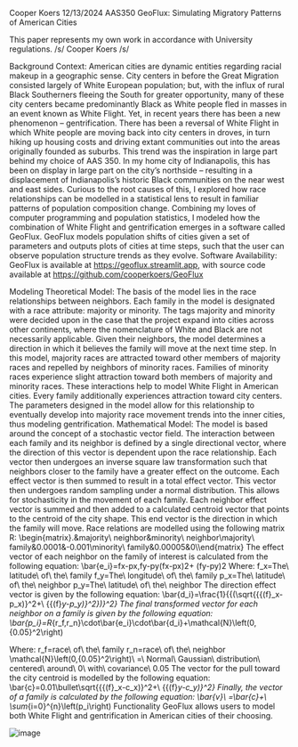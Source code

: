 Cooper Koers
12/13/2024
AAS350
GeoFlux: Simulating Migratory Patterns of American Cities











This paper represents my own work in accordance with University regulations.
/s/ Cooper Koers /s/

Background
Context:
American cities are dynamic entities regarding racial makeup in a geographic sense. City centers in before the Great Migration consisted largely of White European population; but, with the influx of rural Black Southerners fleeing the South for greater opportunity, many of these city centers became predominantly Black as White people fled in masses in an event known as White Flight. Yet, in recent years there has been a new phenomenon – gentrification. There has been a reversal of White Flight in which White people are moving back into city centers in droves, in turn hiking up housing costs and driving extant communities out into the areas originally founded as suburbs. This trend was the inspiration in large part behind my choice of AAS 350. In my home city of Indianapolis, this has been on display in large part on the city’s northside – resulting in a displacement of Indianapolis’s historic Black communities on the near west and east sides. Curious to the root causes of this, I explored how race relationships can be modelled in a statistical lens to result in familiar patterns of population composition change. Combining my loves of computer programming and population statistics, I modeled how the combination of White Flight and gentrification emerges in a software called GeoFlux. GeoFlux models population shifts of cities given a set of parameters and outputs plots of cities at time steps, such that the user can observe population structure trends as they evolve. 
Software Availability:
GeoFlux is available at https://geoflux.streamlit.app, with source code available at https://github.com/cooperkoers/GeoFlux

Modeling
Theoretical Model:
The basis of the model lies in the race relationships between neighbors. Each family in the model is designated with a race attribute: majority or minority. The tags majority and minority were decided upon in the case that the project expand into cities across other continents, where the nomenclature of White and Black are not necessarily applicable. Given their neighbors, the model determines a direction in which it believes the family will move at the next time step. In this model, majority races are attracted toward other members of majority races and repelled by neighbors of minority races. Families of minority races experience slight attraction toward both members of majority and minority races. These interactions help to model White Flight in American cities. Every family additionally experiences attraction toward city centers. The parameters designed in the model allow for this relationship to eventually develop into majority race movement trends into the inner cities, thus modeling gentrification.
Mathematical Model:
The model is based around the concept of a stochastic vector field. The interaction between each family and its neighbor is defined by a single directional vector, where the direction of this vector is dependent upon the race relationship. Each vector then undergoes an inverse square law transformation such that neighbors closer to the family have a greater effect on the outcome. Each effect vector is then summed to result in a total effect vector. This vector then undergoes random sampling under a normal distribution. This allows for stochasticity in the movement of each family. Each neighbor effect vector is summed and then added to a calculated centroid vector that points to the centroid of the city shape. This end vector is the direction in which the family will move.
Race relations are modelled using the following matrix R:
\begin{matrix}.&majority\ neighbor&minority\ neighbor\\majority\ family&0.0001&-0.001\\minority\ family&0.00005&0\\\end{matrix}
The effect vector of each neighbor on the family of interest is calculated from the following equation:
\bar{e_i}=fx-px,fy-py(fx-px)2+ (fy-py)2
Where:
f_x=The\ latitude\ of\ the\ family
f_y=The\ longitude\ of\ the\ family
p_x=The\ latitude\ of\ the\ neighbor
p_y=The\ latitude\ of\ the\ neighbor
The direction effect vector is given by the following equation:
\bar{d_i}=\frac{1}{{(\sqrt{{{(f}_x-p_x)}^2+\ {{(f}_y-p_y)}^2})}^2}
The final transformed vector for each neighbor on a family is given by the following equation:
\bar{p_i}=R_{r_f,r_n}\cdot\bar{e_i}\cdot\bar{d_i}+\mathcal{N}\left(0,{0.05}^2\right)

Where:
r_f=race\ of\ the\ family
r_n=race\ of\ the\ neighbor
\mathcal{N}\left(0,{0.05}^2\right)\ =\ Normal\ Gaussian\ distribution\ centered\ around\ 0\ with\ covariance\ 0.05
The vector for the pull toward the city centroid is modelled by the following equation:
\bar{c}=0.01\bullet\sqrt{{{(f}_x-c_x)}^2+\ {{(f}_y-c_y)}^2}
Finally, the vector of a family is calculated by the following equation:
\bar{v}\ =\bar{c}+\ \sum_{i=0}^{n}\left(p_i\right)
Functionality
GeoFlux allows users to model both White Flight and gentrification in American cities of their choosing. 


![image](https://github.com/user-attachments/assets/17d265a1-6dd5-4756-8aa1-f88c902ad63a)
